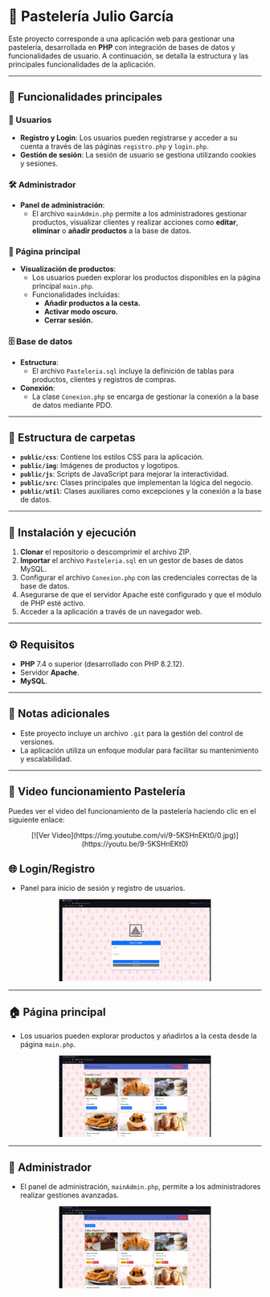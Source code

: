 # 🧁 Pastelería Julio García

Este proyecto corresponde a una aplicación web para gestionar una pastelería, desarrollada en **PHP** con integración de bases de datos y funcionalidades de usuario. A continuación, se detalla la estructura y las principales funcionalidades de la aplicación.

---

## 🌟 Funcionalidades principales

### 👤 Usuarios
- **Registro y Login**: Los usuarios pueden registrarse y acceder a su cuenta a través de las páginas `registro.php` y `login.php`.
- **Gestión de sesión**: La sesión de usuario se gestiona utilizando cookies y sesiones.

### 🛠️ Administrador
- **Panel de administración**: 
  - El archivo `mainAdmin.php` permite a los administradores gestionar productos, visualizar clientes y realizar acciones como **editar**, **eliminar** o **añadir productos** a la base de datos.

### 🛒 Página principal
- **Visualización de productos**: 
  - Los usuarios pueden explorar los productos disponibles en la página principal `main.php`.
  - Funcionalidades incluidas:
    - **Añadir productos a la cesta.**
    - **Activar modo oscuro.**
    - **Cerrar sesión.**

### 🗄️ Base de datos
- **Estructura**: 
  - El archivo `Pasteleria.sql` incluye la definición de tablas para productos, clientes y registros de compras.
- **Conexión**: 
  - La clase `Conexion.php` se encarga de gestionar la conexión a la base de datos mediante PDO.

---

## 📂 Estructura de carpetas
- **`public/css`**: Contiene los estilos CSS para la aplicación.
- **`public/img`**: Imágenes de productos y logotipos.
- **`public/js`**: Scripts de JavaScript para mejorar la interactividad.
- **`public/src`**: Clases principales que implementan la lógica del negocio.
- **`public/util`**: Clases auxiliares como excepciones y la conexión a la base de datos.

---

## 🚀 Instalación y ejecución
1. **Clonar** el repositorio o descomprimir el archivo ZIP.
2. **Importar** el archivo `Pasteleria.sql` en un gestor de bases de datos MySQL.
3. Configurar el archivo `Conexion.php` con las credenciales correctas de la base de datos.
4. Asegurarse de que el servidor Apache esté configurado y que el módulo de PHP esté activo.
5. Acceder a la aplicación a través de un navegador web.

---

## ⚙️ Requisitos
- **PHP** 7.4 o superior (desarrollado con PHP 8.2.12).
- Servidor **Apache**.
- **MySQL**.

---

## 📝 Notas adicionales
- Este proyecto incluye un archivo `.git` para la gestión del control de versiones.
- La aplicación utiliza un enfoque modular para facilitar su mantenimiento y escalabilidad.

---

## 🎥 Video funcionamiento Pastelería

Puedes ver el video del funcionamiento de la pastelería haciendo clic en el siguiente enlace:

<p align="center">
[![Ver Video](https://img.youtube.com/vi/9-5KSHnEKt0/0.jpg)](https://youtu.be/9-5KSHnEKt0)
</p>

## 🌐 Login/Registro
- Panel para inicio de sesión y registro de usuarios.
  
<p align="center">
  <img src="public/img/login.png" alt="Vista de login" width="60%">
</p>

---

## 🏠 Página principal
- Los usuarios pueden explorar productos y añadirlos a la cesta desde la página `main.php`.

<p align="center">
  <img src="public/img/usuario.png" alt="Vista principal" width="60%">
</p>

---

## 🔑 Administrador
- El panel de administración, `mainAdmin.php`, permite a los administradores realizar gestiones avanzadas.

<p align="center">
  <img src="public/img/admin.png" alt="Panel de administración" width="60%">
</p>
